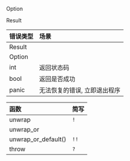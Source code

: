 

Option

Result





| 错误类型 | 场景                         |
| :------- | :--------------------------- |
| Result   |                              |
| Option   |                              |
| int      | 返回状态码                   |
| bool     | 返回是否成功                 |
| panic    | 无法恢复的错误, 立即退出程序 |


| 函数                | 简写 |
| :------------------ | :--- |
| unwrap              | `!`  |
| unwrap_or           |      |
| unwrap_or_default() | `!!` |
| throw               | `?`  |
